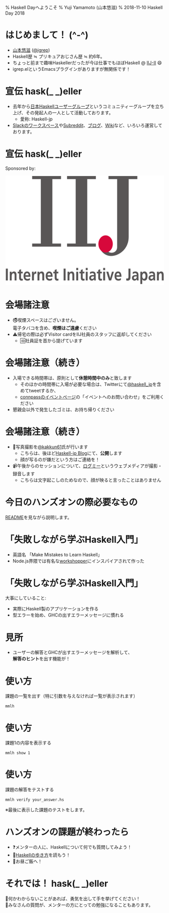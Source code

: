 % Haskell Dayへようこそ
% Yuji Yamamoto (山本悠滋)
% 2018-11-10 Haskell Day 2018

# はじめまして！ (\^-\^)

- [山本悠滋](https://twitter.com/igrep) ([\@igrep](https://twitter.com/igrep))
- Haskell歴 ≒ プリキュアおじさん歴 ≒ 約6年。
- ちょっと前まで趣味Haskellerだったが今は仕事でもほぼHaskell @ [IIJ-II](https://www.iij-ii.co.jp/) 😄
- igrep.elというEmacsプラグインがありますが無関係です！

# 宣伝 hask(\_ \_)eller

- 去年から[日本Haskellユーザーグループ](https://haskell.jp/)というコミュニティーグループを立ち上げ、その発起人の一人として活動しております。
    - 愛称: Haskell-jp
- [Slackのワークスペース](https://haskell-jp.slack.com/)や[Subreddit](https://www.reddit.com/r/haskell_jp/)、[ブログ](https://haskell.jp/)、[Wiki](http://wiki.haskell.jp/)など、いろいろ運営しております。

# 宣伝 hask(\_ \_)eller

Sponsored by:

<a href="https://www.iij.ad.jp/">
<img width="600" height="346" src="/imgs/Internet_Initiative_Japan_logo.svg" alt="IIJ - Internet Initiative Japan">
</a>

# 会場諸注意

- 🚭喫煙スペースはございません。  
  電子タバコを含め、**喫煙はご遠慮**ください
- ⚠帰宅の際は必ずVisitor cardをIIJ社員のスタッフに返却してください
    - 🆔社員証を首から提げています

# 会場諸注意（続き）

- 入場できる時間帯は、原則として**休憩時間中のみ**と致します
    - そのほかの時間帯に入場が必要な場合は、Twitterにて[\@haskell_jp](https://twitter.com/haskell_jp)を含めてtweetするか、
    - [connpassのイベントページ](https://haskell-jp.connpass.com/event/92617/)の「イベントへのお問い合わせ」をご利用ください
- 懇親会以外で発生したゴミは、お持ち帰りください

# 会場諸注意（続き）

- 📸写真撮影を[\@kakkun61](https://github.com/kakkun61)氏が行います
    - こちらは、後ほど[Haskell-jp Blog](https://haskell.jp/blog/)にて、**公開**します
    - 顔が写るのが嫌だという方はご連絡を！
- 📹午後からのセッションについて、[ログミー](https://logmi.jp/)というウェブメディアが撮影・録音します
    - こちらは文字起こしのためなので、顔が映ると言ったことはありません

# 今日のハンズオンの際必要なもの

[README](https://github.com/haskell-jp/makeMistakesToLearnHaskell/blob/master/README.md)を見ながら説明します。

# 「失敗しながら学ぶHaskell入門」

- 英語名 「Make Mistakes to Learn Haskell」
- Node.js界隈では有名な[workshopper](https://github.com/workshopper/workshopper)にインスパイアされて作った

# 「失敗しながら学ぶHaskell入門」

大事にしていること:

- 実際にHaskell製のアプリケーションを作る
- 型エラーを始め、GHCの出すエラーメッセージに慣れる

# 見所

- ユーザーの解答とGHCが出すエラーメッセージを解析して、  
  **解答のヒント**を出す機能が！

# 使い方

課題の一覧を出す（特に引数を与えなければ一覧が表示されます）

```
mmlh
```

# 使い方

課題1の内容を表示する

```
mmlh show 1
```

# 使い方

課題の解答をテストする

```
mmlh verify your_answer.hs
```

※最後に表示した課題のテストをします。

# ハンズオンの課題が終わったら

- ❓メンターの人に、Haskellについて何でも質問してみよう！
- 🚶[Haskellの歩き方](https://wiki.haskell.jp/Hikers%20Guide%20to%20Haskell)を読もう！
- 🍱お昼ご飯へ！

# それでは！ hask(\_ \_)eller

🙋何かわからないことがあれば、勇気を出して手を挙げてください！  
🙇みなさんの質問が、メンターの方にとっての勉強になることもあります。
